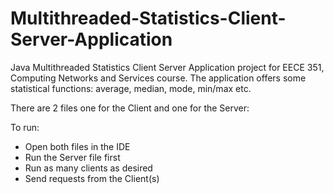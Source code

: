 # Multithreaded-Statistics-Client-Server-Application
Java Multithreaded Statistics Client Server Application project for EECE 351, Computing Networks and Services course.
The application offers some statistical functions: average, median, mode, min/max etc.

There are 2 files one for the Client and one for the Server:

To run:
* Open both files in the IDE
* Run the Server file first
* Run as many clients as desired
* Send requests from the Client(s)

